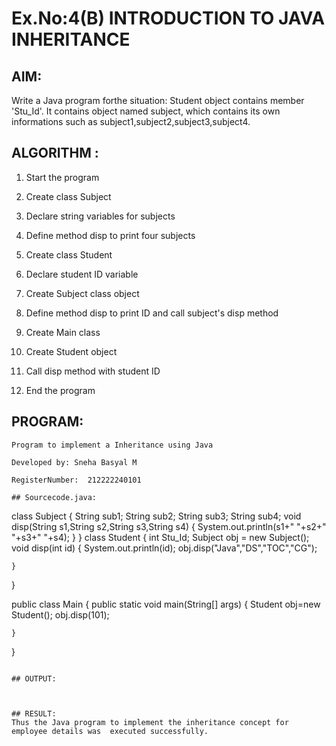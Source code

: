 # Ex.No:4(B) INTRODUCTION TO JAVA INHERITANCE

## AIM:
Write a Java program forthe situation: Student object contains member 'Stu_Id'. It contains  object named subject, which contains its own informations such as subject1,subject2,subject3,subject4.

## ALGORITHM :
1. Start the program

2. Create class Subject

3. Declare string variables for subjects

4. Define method disp to print four subjects

5. Create class Student

6. Declare student ID variable

7. Create Subject class object

8. Define method disp to print ID and call subject's disp method

9. Create Main class

10. Create Student object

11. Call disp method with student ID

12. End the program

## PROGRAM:
 ```
Program to implement a Inheritance using Java

Developed by: Sneha Basyal M

RegisterNumber:  212222240101

## Sourcecode.java:
```
class Subject
{
    String sub1;
    String sub2;
    String sub3;
    String sub4;
    void disp(String s1,String s2,String s3,String s4)
    {
        System.out.println(s1+" "+s2+" "+s3+" "+s4);
    }
}
class Student
{
    int Stu_Id;
    Subject obj = new Subject();
    void disp(int id)
    {
       System.out.println(id);
       obj.disp("Java","DS","TOC","CG");
       
    }
}

public class Main
{
    public static void main(String[] args)
    {
        Student obj=new Student();
        obj.disp(101);
        
        
    }
}
```

## OUTPUT:



## RESULT:
Thus the Java program to implement the inheritance concept for employee details was  executed successfully.

